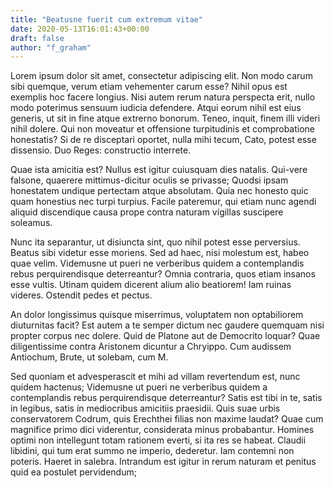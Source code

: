 ```yaml
---
title: "Beatusne fuerit cum extremum vitae"
date: 2020-05-13T16:01:43+00:00
draft: false
author: "f_graham"
---
```


Lorem ipsum dolor sit amet, consectetur adipiscing elit. Non modo carum sibi
quemque, verum etiam vehementer carum esse? Nihil opus est exemplis hoc facere
longius. Nisi autem rerum natura perspecta erit, nullo modo poterimus sensuum
iudicia defendere. Atqui eorum nihil est eius generis, ut sit in fine atque
extrerno bonorum. Teneo, inquit, finem illi videri nihil dolere. Qui non
moveatur et offensione turpitudinis et comprobatione honestatis? Si de re
disceptari oportet, nulla mihi tecum, Cato, potest esse dissensio. Duo Reges:
constructio interrete.

Quae ista amicitia est? Nullus est igitur cuiusquam dies natalis. Qui-vere
falsone, quaerere mittimus-dicitur oculis se privasse; Quodsi ipsam honestatem
undique pertectam atque absolutam. Quia nec honesto quic quam honestius nec
turpi turpius. Facile pateremur, qui etiam nunc agendi aliquid discendique
causa prope contra naturam vígillas suscipere soleamus.

Nunc ita separantur, ut disiuncta sint, quo nihil potest esse perversius.
Beatus sibi videtur esse moriens. Sed ad haec, nisi molestum est, habeo quae
velim. Videmusne ut pueri ne verberibus quidem a contemplandis rebus
perquirendisque deterreantur? Omnia contraria, quos etiam insanos esse vultis.
Utinam quidem dicerent alium alio beatiorem! Iam ruinas videres. Ostendit pedes
et pectus.

An dolor longissimus quisque miserrimus, voluptatem non optabiliorem
diuturnitas facit? Est autem a te semper dictum nec gaudere quemquam nisi
propter corpus nec dolere. Quid de Platone aut de Democrito loquar? Quae
diligentissime contra Aristonem dicuntur a Chryippo. Cum audissem Antiochum,
Brute, ut solebam, cum M.

Sed quoniam et advesperascit et mihi ad villam revertendum est, nunc quidem
hactenus; Videmusne ut pueri ne verberibus quidem a contemplandis rebus
perquirendisque deterreantur? Satis est tibi in te, satis in legibus, satis in
mediocribus amicitiis praesidii. Quis suae urbis conservatorem Codrum, quis
Erechthei filias non maxime laudat? Quae cum magnifice primo dici viderentur,
considerata minus probabantur. Homines optimi non intellegunt totam rationem
everti, si ita res se habeat. Claudii libidini, qui tum erat summo ne imperio,
dederetur. Iam contemni non poteris. Haeret in salebra. Intrandum est igitur in
rerum naturam et penitus quid ea postulet pervidendum;
